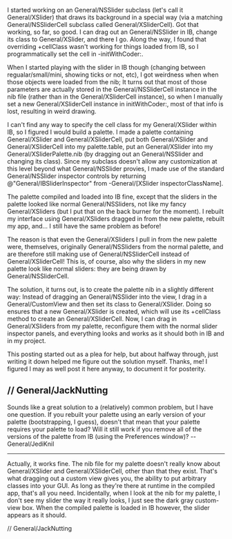 

I started working on an General/NSSlider subclass (let's call it General/XSlider) that draws its background in a special way (via a matching General/NSSliderCell subclass called General/XSliderCell).  Got that working, so far, so good.  I can drag out an General/NSSlider in IB, change its class to General/XSlider, and there I go.  Along the way, I found that overriding +cellClass wasn't working for things loaded from IB, so I programmatically set the cell in -initWithCoder:.

When I started playing with the slider in IB though (changing between regualar/small/mini, showing ticks or not, etc), I got weirdness when when those objects were loaded from the nib;  It turns out that most of those parameters are actually stored in the General/NSSliderCell instance in the nib file (rather than in the General/XSliderCell instance), so when I manually set a new General/XSliderCell instance in initWithCoder:, most of that info is lost, resulting in weird drawing.

I can't find any way to specify the cell class for my General/XSlider within IB, so I figured I would build a palette.  I made a palette containing General/XSlider and General/XSliderCell, put both General/XSlider and General/XSliderCell into my palette.table, put an General/XSlider into my General/XSliderPalette.nib (by dragging out an General/NSSlider and changing its class).  Since my subclass doesn't allow any customization at this level beyond what General/NSSlider provies, I made use of the standard General/NSSlider inspector controls by returning @"General/IBSliderInspector" from -General/[XSlider inspectorClassName].

The palette compiled and loaded into IB fine, except that the sliders in the palette looked like normal General/NSSliders, not like my fancy General/XSliders (but I put that on the back burner for the moment).  I rebuilt my interface using General/XSliders dragged in from the new palette, rebuilt my app, and...  I still have the same problem as before!

The reason is that even the General/XSliders I pull in from the new palette were, themselves, originally General/NSSliders from the normal palette, and are therefore still making use of General/NSSliderCell instead of General/XSliderCell!  This is, of course, also why the sliders in my new palette look like normal sliders:  they are being drawn by General/NSSliderCell.

The solution, it turns out, is to create the palette nib in a slightly different way:  Instead of dragging an General/NSSlider into the view, I drag in a General/CustomView and then set its class to General/XSlider.  Doing so ensures that a new General/XSlider is created, which will use its +cellClass method to create an General/XSliderCell.  Now, I can drag in General/XSliders from my palette, reconfigure them with the normal slider inspector panels, and everything looks and works as it should both in IB and in my project.  

This posting started out as a plea for help, but about halfway through, just writing it down helped me figure out the solution myself.  Thanks, me!  I figured I may as well post it here anyway, to document it for posterity.

// General/JackNutting
----
Sounds like a great solution to a (relatively) common problem, but I have one question. If you rebuilt your palette using an early version of your palette (bootstrapping, I guess), doesn't that mean that your palette requires your palette to load? Will it still work if you remove all of the versions of the palette from IB (using the Preferences window)? --General/JediKnil

----
Actually, it works fine.  The nib file for my palette doesn't really know about General/XSlider and General/XSliderCell, other than that they exist.  That's what dragging out a custom view gives you, the ability to put arbitrary classes into your GUI.  As long as they're there at runtime in the compiled app, that's all you need.  Incidentally, when I look at the nib for my palette, I don't see my slider the way it really looks, I just see the dark gray custom-view box.  When the compiled palette is loaded in IB however, the slider appears as it should.

// General/JackNutting